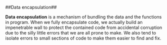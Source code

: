 ##Data encapsulation##

**Data encapsulation** is a mechanism of bundling the data and the functions in program.
When we fully encapsulate code, we actually build an impenetrable wall to protect the contained code from accidental corruption due to the silly little errors that we are all prone to make.
We also tend to isolate errors to small sections of code to make them easier to find and fix. 